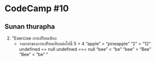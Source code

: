 # CodeCamp #10
## Sunan thurapha
2. "Exercise การเปรียบเทียบ
    - จงหาค่าของการเปรียบเทียบต่อไปนี้
    5 > 4
    “apple” > “pineapple”
    “2” > “12”
    undefined == null
    undefined === null
    “bee” < “be”
    “bee” > “Bee”
    “Bee” < “be”
    "